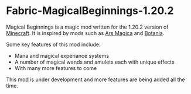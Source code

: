 # Fabric-MagicalBeginnings-1.20.2

Magical Beginnings is a magic mod written for the 1.20.2 version of [Minecraft](https://www.minecraft.net/en-us). It is inspired by mods such as [Ars Magica](https://www.curseforge.com/minecraft/mc-mods/ars-magica-2) and [Botania](https://www.curseforge.com/minecraft/mc-mods/botania).

Some key features of this mod include:
- Mana and magical experiance systems
- A number of magical wands and amulets each with unique effects
- With many more features to come

This mod is under development and more features are being added all the time.

